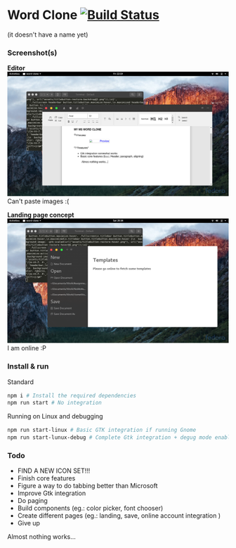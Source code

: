 # Word Clone [![Build Status](https://travis-ci.org/raggesilver/word.svg?branch=master)](https://travis-ci.org/raggesilver/word)
(it doesn't have a name yet)

### Screenshot(s)
**Editor**
![Preview](./pictures/preview.png)
Can't paste images :(

**Landing page concept**
![Landing Concept](./pictures/landing-concept.png)
I am online :P

### Install & run

Standard

```bash
npm i # Install the required dependencies
npm run start # No integration
```

Running on Linux and debugging

```bash
npm run start-linux # Basic GTK integration if running Gnome
npm run start-lunux-debug # Complete Gtk integration + degug mode enabled
```

### Todo
- FIND A NEW ICON SET!!!
- Finish core features
- Figure a way to do tabbing better than Microsoft
- Improve Gtk integration
- Do paging
- Build components (eg.: color picker, font chooser)
- Create different pages (eg.: landing, save, online account integration )
- Give up

Almost nothing works...
